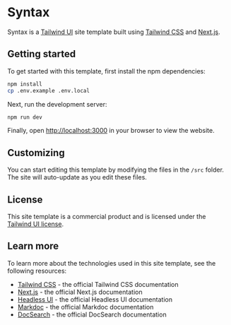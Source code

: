 # Syntax

Syntax is a [Tailwind UI](https://tailwindui.com) site template built using
[Tailwind CSS](https://tailwindcss.com) and [Next.js](https://nextjs.org).

## Getting started

To get started with this template, first install the npm dependencies:

```bash
npm install
cp .env.example .env.local
```

Next, run the development server:

```bash
npm run dev
```

Finally, open [http://localhost:3000](http://localhost:3000) in your browser to view the
website.

## Customizing

You can start editing this template by modifying the files in the `/src` folder. The site
will auto-update as you edit these files.

## License

This site template is a commercial product and is licensed under the
[Tailwind UI license](https://tailwindui.com/license).

## Learn more

To learn more about the technologies used in this site template, see the following
resources:

- [Tailwind CSS](https://tailwindcss.com/docs) - the official Tailwind CSS documentation
- [Next.js](https://nextjs.org/docs) - the official Next.js documentation
- [Headless UI](https://headlessui.dev) - the official Headless UI documentation
- [Markdoc](https://markdoc.io) - the official Markdoc documentation
- [DocSearch](https://docsearch.algolia.com) - the official DocSearch documentation
